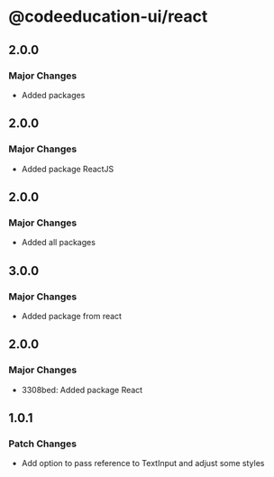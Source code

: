 # @codeeducation-ui/react

## 2.0.0

### Major Changes

- Added packages

## 2.0.0

### Major Changes

- Added package ReactJS

## 2.0.0

### Major Changes

- Added all packages

## 3.0.0

### Major Changes

- Added package from react

## 2.0.0

### Major Changes

- 3308bed: Added package React

## 1.0.1

### Patch Changes

- Add option to pass reference to TextInput and adjust some styles
